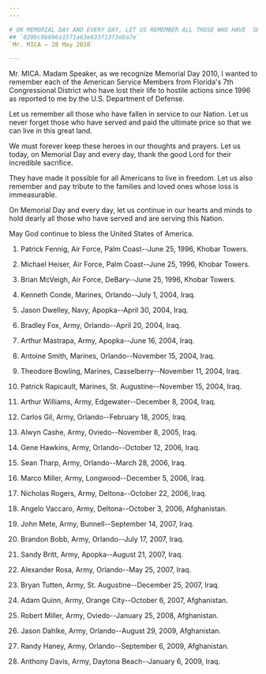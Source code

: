 ```yaml
---
---

# ON MEMORIAL DAY AND EVERY DAY, LET US REMEMBER ALL THOSE WHO HAVE  SERVED OUR NATION
## `020bc8b696a1571a63e633f13f3eba7e`
`Mr. MICA — 28 May 2010`

---
```



Mr. MICA. Madam Speaker, as we recognize Memorial Day 2010, I wanted 
to remember each of the American Service Members from Florida's 7th 
Congressional District who have lost their life to hostile actions 
since 1996 as reported to me by the U.S. Department of Defense.

Let us remember all those who have fallen in service to our Nation. 
Let us never forget those who have served and paid the ultimate price 
so that we can live in this great land.

We must forever keep these heroes in our thoughts and prayers. Let us 
today, on Memorial Day and every day, thank the good Lord for their 
incredible sacrifice.

They have made it possible for all Americans to live in freedom. Let 
us also remember and pay tribute to the families and loved ones whose 
loss is immeasurable.

On Memorial Day and every day, let us continue in our hearts and 
minds to hold dearly all those who have served and are serving this 
Nation.

May God continue to bless the United States of America.

1. Patrick Fennig, Air Force, Palm Coast--June 25, 1996, Khobar 
Towers.

2. Michael Heiser, Air Force, Palm Coast--June 25, 1996, Khobar 
Towers.

3. Brian McVeigh, Air Force, DeBary--June 25, 1996, Khobar Towers.

4. Kenneth Conde, Marines, Orlando--July 1, 2004, Iraq.

5. Jason Dwelley, Navy, Apopka--April 30, 2004, Iraq.

6. Bradley Fox, Army, Orlando--April 20, 2004, Iraq.

7. Arthur Mastrapa, Army, Apopka--June 16, 2004, Iraq.

8. Antoine Smith, Marines, Orlando--November 15, 2004, Iraq.

9. Theodore Bowling, Marines, Casselberry--November 11, 2004, Iraq.

10. Patrick Rapicault, Marines, St. Augustine--November 15, 2004, 
Iraq.

11. Arthur Williams, Army, Edgewater--December 8, 2004, Iraq.

12. Carlos Gil, Army, Orlando--February 18, 2005, Iraq.

13. Alwyn Cashe, Army, Oviedo--November 8, 2005, Iraq.

14. Gene Hawkins, Army, Orlando--October 12, 2006, Iraq.

15. Sean Tharp, Army, Orlando--March 28, 2006, Iraq.

16. Marco Miller, Army, Longwood--December 5, 2006, Iraq.

17. Nicholas Rogers, Army, Deltona--October 22, 2006, Iraq.

18. Angelo Vaccaro, Army, Deltona--October 3, 2006, Afghanistan.

19. John Mete, Army, Bunnell--September 14, 2007, Iraq.

20. Brandon Bobb, Army, Orlando--July 17, 2007, Iraq.

21. Sandy Britt, Army, Apopka--August 21, 2007, Iraq.

22. Alexander Rosa, Army, Orlando--May 25, 2007, Iraq.

23. Bryan Tutten, Army, St. Augustine--December 25, 2007, Iraq.

24. Adam Quinn, Army, Orange City--October 6, 2007, Afghanistan.

25. Robert Miller, Army, Oviedo--January 25, 2008, Afghanistan.

26. Jason Dahlke, Army, Orlando--August 29, 2009, Afghanistan.

27. Randy Haney, Army, Orlando--September 6, 2009, Afghanistan.

28. Anthony Davis, Army, Daytona Beach--January 6, 2009, Iraq.
